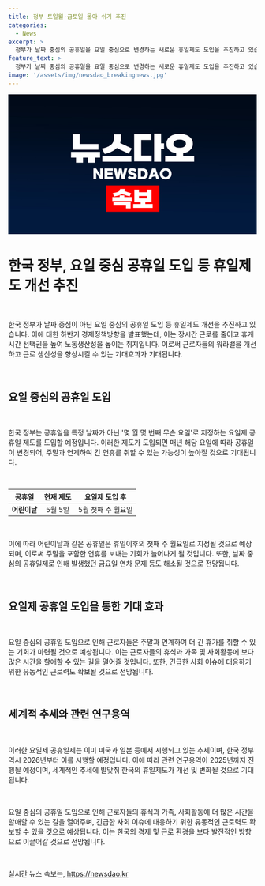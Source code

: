```yaml
---
title: 정부 토일월·금토일 몰아 쉬기 추진
categories:
  - News
excerpt: >
  정부가 날짜 중심의 공휴일을 요일 중심으로 변경하는 새로운 휴일제도 도입을 추진하고 있습니다. 이에 따라 어린이날 등의 공휴일은 몇 월 몇 번째 무슨 요일로 지정되어 매년 3일 연휴를 포함한 휴가가 가능해질 전망입니다. 이는 장시간 근로를 줄이고 휴게시간 선택권을 높여 노동생산성을 향상시키는데 목표가 있으며, 2026년부터 시행될 예정입니다.
feature_text: >
  정부가 날짜 중심의 공휴일을 요일 중심으로 변경하는 새로운 휴일제도 도입을 추진하고 있습니다. 이에 따라 어린이날 등의 공휴일은 몇 월 몇 번째 무슨 요일로 지정되어 매년 3일 연휴를 포함한 휴가가 가능해질 전망입니다. 이는 장시간 근로를 줄이고 휴게시간 선택권을 높여 노동생산성을 향상시키는데 목표가 있으며, 2026년부터 시행될 예정입니다.
image: '/assets/img/newsdao_breakingnews.jpg'
---
```


<p><img src="/assets/img/newsdao_breakingnews.jpg" alt="cryptoinkorea 속보" /></p>

<h1 data-ke-size="size26">한국 정부, 요일 중심 공휴일 도입 등 휴일제도 개선 추진</h1>

<p data-ke-size="size16">&nbsp;</p>

<p>한국 정부가 날짜 중심이 아닌 요일 중심의 공휴일 도입 등 휴일제도 개선을 추진하고 있습니다. 이에 대한 하반기 경제정책방향을 발표했는데, 이는 장시간 근로를 줄이고 휴게시간 선택권을 높여 노동생산성을 높이는 취지입니다. 이로써 근로자들의 워라밸을 개선하고 근로 생산성을 향상시킬 수 있는 기대효과가 기대됩니다.</p>

<p data-ke-size="size16">&nbsp;</p>

<h2 data-ke-size="size26">요일 중심의 공휴일 도입</h2>

<p data-ke-size="size16">&nbsp;</p>

<p>한국 정부는 공휴일을 특정 날짜가 아닌 '몇 월 몇 번째 무슨 요일'로 지정하는 요일제 공휴일 제도를 도입할 예정입니다. 이러한 제도가 도입되면 매년 해당 요일에 따라 공휴일이 변경되어, 주말과 연계하여 긴 연휴를 취할 수 있는 가능성이 높아질 것으로 기대됩니다.</p>

<p data-ke-size="size16">&nbsp;</p>

<table>
<thead>
<tr>
<th style="text-align: center;">공휴일</th>
<th style="text-align: center;">현재 제도</th>
<th style="text-align: center;">요일제 도입 후</th>
</tr>
</thead>
<tbody>
<tr>
<td style="text-align: center;"><b>어린이날</b></td>
<td style="text-align: center;">5월 5일</td>
<td style="text-align: center;">5월 첫째 주 월요일</td>
</tr>
</tbody>
</table>

<p data-ke-size="size16">&nbsp;</p>

<p>이에 따라 어린이날과 같은 공휴일은 휴일이후의 첫째 주 월요일로 지정될 것으로 예상되며, 이로써 주말을 포함한 연휴를 보내는 기회가 늘어나게 될 것입니다. 또한, 날짜 중심의 공휴일제로 인해 발생했던 금요일 연차 문제 등도 해소될 것으로 전망됩니다.</p>

<p data-ke-size="size16">&nbsp;</p>

<h2 data-ke-size="size26">요일제 공휴일 도입을 통한 기대 효과</h2>

<p data-ke-size="size16">&nbsp;</p>

<p>요일 중심의 공휴일 도입으로 인해 근로자들은 주말과 연계하여 더 긴 휴가를 취할 수 있는 기회가 마련될 것으로 예상됩니다. 이는 근로자들의 휴식과 가족 및 사회활동에 보다 많은 시간을 할애할 수 있는 길을 열어줄 것입니다. 또한, 긴급한 사회 이슈에 대응하기 위한 유동적인 근로력도 확보될 것으로 전망됩니다.</p>

<p data-ke-size="size16">&nbsp;</p>

<h2 data-ke-size="size26">세계적 추세와 관련 연구용역</h2>

<p data-ke-size="size16">&nbsp;</p>

<p>이러한 요일제 공휴일제는 이미 미국과 일본 등에서 시행되고 있는 추세이며, 한국 정부 역시 2026년부터 이를 시행할 예정입니다. 이에 따라 관련 연구용역이 2025년까지 진행될 예정이며, 세계적인 추세에 발맞춰 한국의 휴일제도가 개선 및 변화될 것으로 기대됩니다.</p>

<p data-ke-size="size16">&nbsp;</p>

<p>요일 중심의 공휴일 도입으로 인해 근로자들의 휴식과 가족, 사회활동에 더 많은 시간을 할애할 수 있는 길을 열어주며, 긴급한 사회 이슈에 대응하기 위한 유동적인 근로력도 확보할 수 있을 것으로 예상됩니다. 이는 한국의 경제 및 근로 환경을 보다 발전적인 방향으로 이끌어갈 것으로 전망됩니다.</p>

<p data-ke-size="size16">&nbsp;</p>
실시간 뉴스 속보는, <a href="https://newsdao.kr" rel="dofollow">https://newsdao.kr</a>


